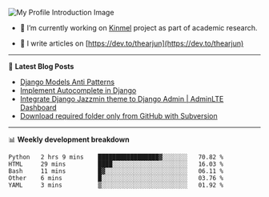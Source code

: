 ![My Profile Introduction Image](https://i.ibb.co/tLFZ15Q/gh.png)

- 🔭 I’m currently working on [Kinmel](https://github.com/thearjun/kinmel) project as part of academic research.

- 📝 I write articles on [https://dev.to/thearjun](https://dev.to/thearjun)

-------

📕 **Latest Blog Posts**
<!-- BLOG-POST-LIST:START -->
- [Django Models Anti Patterns](https://dev.to/thearjun/django-models-anti-patterns-1ma1)
- [Implement Autocomplete in Django](https://dev.to/thearjun/implement-autocomplete-in-django-3h20)
- [Integrate Django Jazzmin theme to Django Admin | AdminLTE Dashboard](https://dev.to/thearjun/integrate-django-jazzmin-theme-to-django-admin-adminlte-dashboard-5aao)
- [Download required folder only from GitHub with Subversion](https://dev.to/thearjun/download-required-folder-only-from-github-with-subversion-2gpc)
<!-- BLOG-POST-LIST:END -->

-------

📊 **Weekly development breakdown**
<!--START_SECTION:waka-->
```text
Python   2 hrs 9 mins    █████████████████▓░░░░░░░   70.82 % 
HTML     29 mins         ████░░░░░░░░░░░░░░░░░░░░░   16.03 % 
Bash     11 mins         █▓░░░░░░░░░░░░░░░░░░░░░░░   06.11 % 
Other    6 mins          █░░░░░░░░░░░░░░░░░░░░░░░░   03.76 % 
YAML     3 mins          ▒░░░░░░░░░░░░░░░░░░░░░░░░   01.92 % 
```
<!--END_SECTION:waka-->
<img src='https://profile-counter.glitch.me/thearjun/count.svg' width='0px'>
